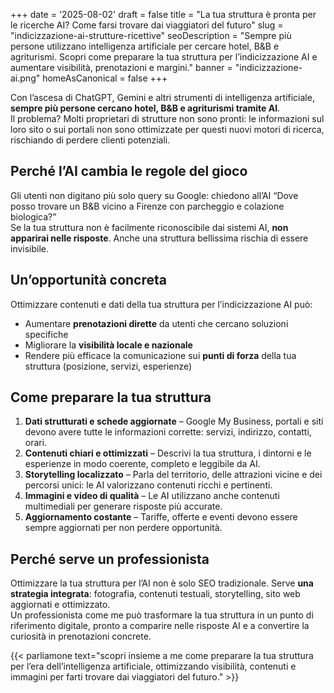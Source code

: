 +++
date = '2025-08-02'
draft = false
title = "La tua struttura è pronta per le ricerche AI? Come farsi trovare dai viaggiatori del futuro"
slug = "indicizzazione-ai-strutture-ricettive"
seoDescription = "Sempre più persone utilizzano intelligenza artificiale per cercare hotel, B&B e agriturismi. Scopri come preparare la tua struttura per l’indicizzazione AI e aumentare visibilità, prenotazioni e margini."
banner = "indicizzazione-ai.png"
homeAsCanonical = false
+++

Con l’ascesa di ChatGPT, Gemini e altri strumenti di intelligenza artificiale, **sempre più persone cercano hotel, B&B e agriturismi tramite AI**.  
Il problema? Molti proprietari di strutture non sono pronti: le informazioni sul loro sito o sui portali non sono ottimizzate per questi nuovi motori di ricerca, rischiando di perdere clienti potenziali.

## Perché l’AI cambia le regole del gioco

Gli utenti non digitano più solo query su Google: chiedono all’AI “Dove posso trovare un B&B vicino a Firenze con parcheggio e colazione biologica?”  
Se la tua struttura non è facilmente riconoscibile dai sistemi AI, **non apparirai nelle risposte**. Anche una struttura bellissima rischia di essere invisibile.

## Un’opportunità concreta

Ottimizzare contenuti e dati della tua struttura per l’indicizzazione AI può:
- Aumentare **prenotazioni dirette** da utenti che cercano soluzioni specifiche
- Migliorare la **visibilità locale e nazionale**
- Rendere più efficace la comunicazione sui **punti di forza** della tua struttura (posizione, servizi, esperienze)

## Come preparare la tua struttura

1. **Dati strutturati e schede aggiornate** – Google My Business, portali e siti devono avere tutte le informazioni corrette: servizi, indirizzo, contatti, orari.
2. **Contenuti chiari e ottimizzati** – Descrivi la tua struttura, i dintorni e le esperienze in modo coerente, completo e leggibile da AI.
3. **Storytelling localizzato** – Parla del territorio, delle attrazioni vicine e dei percorsi unici: le AI valorizzano contenuti ricchi e pertinenti.
4. **Immagini e video di qualità** – Le AI utilizzano anche contenuti multimediali per generare risposte più accurate.
5. **Aggiornamento costante** – Tariffe, offerte e eventi devono essere sempre aggiornati per non perdere opportunità.

## Perché serve un professionista

Ottimizzare la tua struttura per l’AI non è solo SEO tradizionale. Serve **una strategia integrata**: fotografia, contenuti testuali, storytelling, sito web aggiornati e ottimizzato.  
Un professionista come me può trasformare la tua struttura in un punto di riferimento digitale, pronto a comparire nelle risposte AI e a convertire la curiosità in prenotazioni concrete.


{{< parliamone text="scopri insieme a me come preparare la tua struttura per l’era dell’intelligenza artificiale, ottimizzando visibilità, contenuti e immagini per farti trovare dai viaggiatori del futuro." >}}